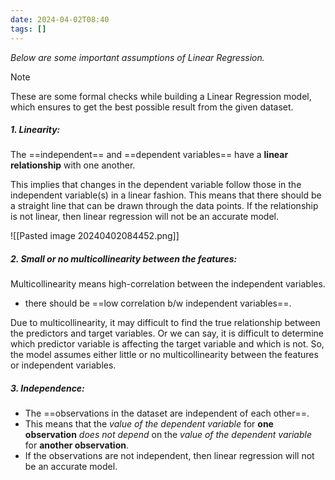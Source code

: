 ```yaml
---
date: 2024-04-02T08:40
tags: []
---
```

*Below are some important assumptions of Linear Regression.*

>[!note] 
>These are some formal checks while building a Linear Regression model, which ensures to get the best possible result from the given dataset.

##### 1. Linearity:
The ==independent== and ==dependent variables== have a **linear relationship** with one another.

This implies that changes in the dependent variable follow those in the independent variable(s) in a linear fashion. This means that there should be a straight line that can be drawn through the data points. If the relationship is not linear, then linear regression will not be an accurate model.

![[Pasted image 20240402084452.png]]

##### 2. Small or no multicollinearity between the features:

Multicollinearity means high-correlation between the independent variables.
- there should be ==low correlation b/w independent variables==.

Due to multicollinearity, it may difficult to find the true relationship between the predictors and target variables. Or we can say, it is difficult to determine which predictor variable is affecting the target variable and which is not. So, the model assumes either little or no multicollinearity between the features or independent variables.

##### 3. Independence:
- The ==observations in the dataset are independent of each other==.
- This means that the *value of the dependent variable* for **one observation** *does not depend* on the *value of the dependent variable* for **another observation**. 
- If the observations are not independent, then linear regression will not be an accurate model.